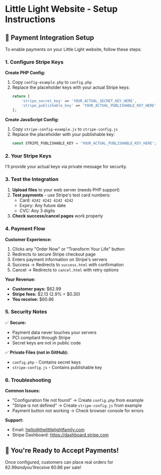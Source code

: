 # Little Light Website - Setup Instructions

## 🚀 Payment Integration Setup

To enable payments on your Little Light website, follow these steps:

### 1. Configure Stripe Keys

**Create PHP Config:**
1. Copy `config-example.php` to `config.php`
2. Replace the placeholder keys with your actual Stripe keys:
   ```php
   return [
       'stripe_secret_key' => 'YOUR_ACTUAL_SECRET_KEY_HERE',
       'stripe_publishable_key' => 'YOUR_ACTUAL_PUBLISHABLE_KEY_HERE'
   ];
   ```

**Create JavaScript Config:**
1. Copy `stripe-config-example.js` to `stripe-config.js`
2. Replace the placeholder with your publishable key:
   ```javascript
   const STRIPE_PUBLISHABLE_KEY = 'YOUR_ACTUAL_PUBLISHABLE_KEY_HERE';
   ```

### 2. Your Stripe Keys
I'll provide your actual keys via private message for security.

### 3. Test the Integration

1. **Upload files** to your web server (needs PHP support)
2. **Test payments** - use Stripe's test card numbers:
   - Card: `4242 4242 4242 4242`
   - Expiry: Any future date
   - CVC: Any 3 digits
3. **Check success/cancel pages** work properly

### 4. Payment Flow

**Customer Experience:**
1. Clicks any "Order Now" or "Transform Your Life" button
2. Redirects to secure Stripe checkout page
3. Enters payment information on Stripe's servers
4. Success → Redirects to `success.html` with confirmation
5. Cancel → Redirects to `cancel.html` with retry options

**Your Revenue:**
- **Customer pays:** $62.99
- **Stripe fees:** $2.13 (2.9% + $0.30)
- **You receive:** $60.86

### 5. Security Notes

✅ **Secure:**
- Payment data never touches your servers
- PCI compliant through Stripe
- Secret keys are not in public code

✅ **Private Files (not in GitHub):**
- `config.php` - Contains secret keys
- `stripe-config.js` - Contains publishable key

### 6. Troubleshooting

**Common Issues:**
- "Configuration file not found" → Create `config.php` from example
- "Stripe is not defined" → Create `stripe-config.js` from example
- Payment button not working → Check browser console for errors

**Support:**
- Email: hello@thelittlelightfamily.com
- Stripe Dashboard: https://dashboard.stripe.com

## 🎉 You're Ready to Accept Payments!

Once configured, customers can place real orders for $62.99 and you'll receive ~$60.86 per sale!